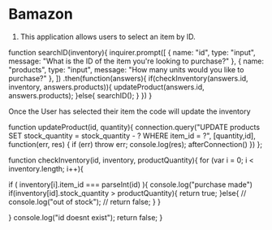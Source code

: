 # Bamazon

1. This application allows users to select an item by ID. 

function searchID(inventory){
  inquirer.prompt([
      {
        name: "id",
        type: "input",
        message: "What is the ID of the item you're looking to purchase?"
      },
      {
        name: "products",
        type: "input",
        message: "How many units would you like to purchase?"
      },
    ])
  .then(function(answers){
    if(checkInventory(answers.id, inventory, answers.products)){
      updateProduct(answers.id, answers.products);
    }else{
      searchID();
    }
  })
}

Once the User has selected their item the code will update the inventory 

function updateProduct(id, quantity){
  connection.query("UPDATE products SET stock_quantity = stock_quantity - ? WHERE item_id = ?", [quantity,id], function(err, res) {
  if (err) throw err;
  console.log(res);
  afterConnection()
})
};

function checkInventory(id, inventory, productQuantity){
  for (var i = 0; i < inventory.length; i++){

   if ( inventory[i].item_id === parseInt(id) ){
      console.log("purchase made")
      if(inventory[id].stock_quantity > productQuantity){
        return true;
      }else{
        // console.log("out of stock");
        // return false;
      }
    }

  }
  console.log("id doesnt exist");
  return false;
}
